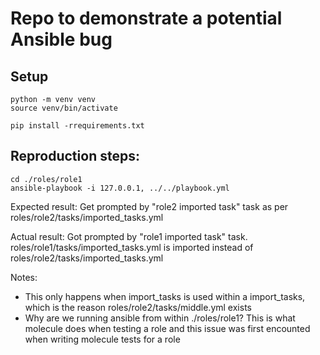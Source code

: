 # Repo to demonstrate a potential Ansible bug

## Setup

```
python -m venv venv
source venv/bin/activate

pip install -rrequirements.txt
```

## Reproduction steps:

```
cd ./roles/role1
ansible-playbook -i 127.0.0.1, ../../playbook.yml
```

Expected result: Get prompted by "role2 imported task" task as per roles/role2/tasks/imported_tasks.yml

Actual result: Got prompted by "role1 imported task" task. roles/role1/tasks/imported_tasks.yml is imported instead of roles/role2/tasks/imported_tasks.yml

Notes:
  - This only happens when import_tasks is used within a import_tasks, which is the reason roles/role2/tasks/middle.yml exists
  - Why are we running ansible from within ./roles/role1? This is what molecule does when testing a role and this issue was first encounted when writing molecule tests for a role
